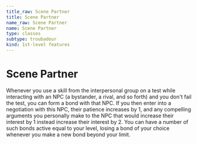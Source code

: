 ```yaml
---
title_raw: Scene Partner
title: Scene Partner
name_raw: Scene Partner
name: Scene Partner
type: classes
subtype: troubadour
kind: 1st-level features
---
```


# Scene Partner

Whenever you use a skill from the interpersonal group on a test while interacting with an NPC (a bystander, a rival, and so forth) and you don't fail the test, you can form a bond with that NPC. If you then enter into a negotiation with this NPC, their patience increases by 1, and any compelling arguments you personally make to the NPC that would increase their interest by 1 instead increase their interest by 2. You can have a number of such bonds active equal to your level, losing a bond of your choice whenever you make a new bond beyond your limit.
